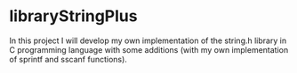 # libraryStringPlus
In this project I will develop my own implementation of the string.h library in C programming language with some additions (with my own implementation of sprintf and sscanf functions).
